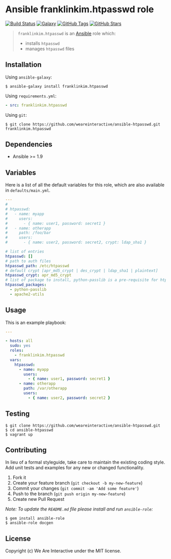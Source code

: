 # Ansible franklinkim.htpasswd role

[![Build Status](https://img.shields.io/travis/weareinteractive/ansible-htpasswd.svg)](https://travis-ci.org/weareinteractive/ansible-htpasswd)
[![Galaxy](http://img.shields.io/badge/galaxy-franklinkim.htpasswd-blue.svg)](https://galaxy.ansible.com/list#/roles/1372)
[![GitHub Tags](https://img.shields.io/github/tag/weareinteractive/ansible-htpasswd.svg)](https://github.com/weareinteractive/ansible-htpasswd)
[![GitHub Stars](https://img.shields.io/github/stars/weareinteractive/ansible-htpasswd.svg)](https://github.com/weareinteractive/ansible-htpasswd)

> `franklinkim.htpasswd` is an [Ansible](http://www.ansible.com) role which:
>
> * installs `htpasswd`
> * manages `htpasswd` files

## Installation

Using `ansible-galaxy`:

```shell
$ ansible-galaxy install franklinkim.htpasswd
```

Using `requirements.yml`:

```yaml
- src: franklinkim.htpasswd
```

Using `git`:

```shell
$ git clone https://github.com/weareinteractive/ansible-htpasswd.git franklinkim.htpasswd
```

## Dependencies

* Ansible >= 1.9
## Variables

Here is a list of all the default variables for this role, which are also available in `defaults/main.yml`.

```yaml
---
#
# htpasswd:
#   - name: myapp
#     users:
#       - { name: user1, password: secret1 }
#   - name: otherapp
#     path: /foo/bar
#     users:
#       - { name: user2, password: secret2, crypt: ldap_sha1 }

# list of entries
htpasswd: []
# path to auth files
htpasswd_path: /etc/htpasswd
# default crypt [apr_md5_crypt | des_crypt | ldap_sha1 | plaintext]
htpasswd_crypt: apr_md5_crypt
# list of package to install, python-passlib is a pre-requisite for htpasswd ansible module
htpasswd_packages:
  - python-passlib
  - apache2-utils

```


## Usage

This is an example playbook:

```yaml
---

- hosts: all
  sudo: yes
  roles:
    - franklinkim.htpasswd
  vars:
    htpasswd:
      - name: myapp
        users:
          - { name: user1, password: secret1 }
      - name: otherapp
        path: /var/otherapp
        users:
          - { name: user2, password: secret2 }


```

## Testing

```shell
$ git clone https://github.com/weareinteractive/ansible-htpasswd.git
$ cd ansible-htpasswd
$ vagrant up
```

## Contributing
In lieu of a formal styleguide, take care to maintain the existing coding style. Add unit tests and examples for any new or changed functionality.

1. Fork it
2. Create your feature branch (`git checkout -b my-new-feature`)
3. Commit your changes (`git commit -am 'Add some feature'`)
4. Push to the branch (`git push origin my-new-feature`)
5. Create new Pull Request

*Note: To update the `README.md` file please install and run `ansible-role`:*

```shell
$ gem install ansible-role
$ ansible-role docgen
```

## License
Copyright (c) We Are Interactive under the MIT license.
